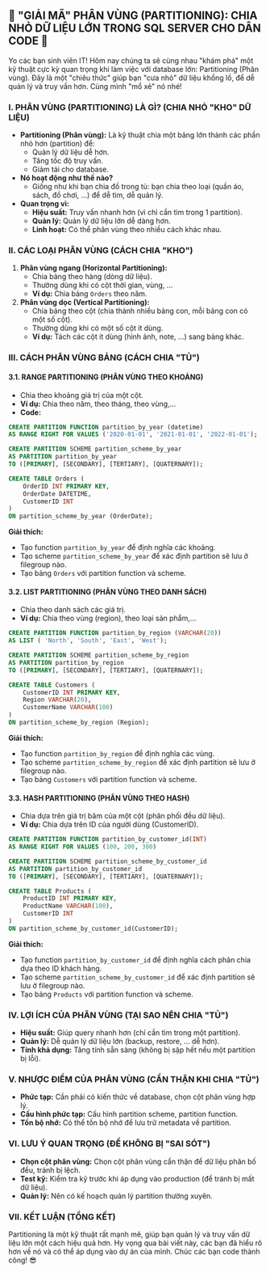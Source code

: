 ## **🚀 "GIẢI MÃ" PHÂN VÙNG (PARTITIONING): CHIA NHỎ DỮ LIỆU LỚN TRONG SQL SERVER CHO DÂN CODE 🚀**

Yo các bạn sinh viên IT! Hôm nay chúng ta sẽ cùng nhau "khám phá" một kỹ thuật cực kỳ quan trọng khi làm việc với
database lớn: Partitioning (Phân vùng). Đây là một "chiêu thức" giúp bạn "cưa nhỏ" dữ liệu khổng lồ, để dễ quản lý và
truy vấn hơn. Cùng mình "mổ xẻ" nó nhé!

### **I. PHÂN VÙNG (PARTITIONING) LÀ GÌ? (CHIA NHỎ "KHO" DỮ LIỆU)**

- **Partitioning (Phân vùng):** Là kỹ thuật chia một bảng lớn thành các phần nhỏ hơn (partition) để:
    - Quản lý dữ liệu dễ hơn.
    - Tăng tốc độ truy vấn.
    - Giảm tải cho database.
- **Nó hoạt động như thế nào?**
    - Giống như khi bạn chia đồ trong tủ: bạn chia theo loại (quần áo, sách, đồ chơi, ...) để dễ tìm, dễ quản lý.
- **Quan trọng vì:**
    - **Hiệu suất:** Truy vấn nhanh hơn (vì chỉ cần tìm trong 1 partition).
    - **Quản lý:** Quản lý dữ liệu lớn dễ dàng hơn.
    - **Linh hoạt:** Có thể phân vùng theo nhiều cách khác nhau.

### **II. CÁC LOẠI PHÂN VÙNG (CÁCH CHIA "KHO")**

1. **Phân vùng ngang (Horizontal Partitioning):**
    - Chia bảng theo hàng (dòng dữ liệu).
    - Thường dùng khi có cột thời gian, vùng, ...
    - **Ví dụ:** Chia bảng `Orders` theo năm.
2. **Phân vùng dọc (Vertical Partitioning):**
    - Chia bảng theo cột (chia thành nhiều bảng con, mỗi bảng con có một số cột).
    - Thường dùng khi có một số cột ít dùng.
    - **Ví dụ:** Tách các cột ít dùng (hình ảnh, note, ...) sang bảng khác.

### **III. CÁCH PHÂN VÙNG BẢNG (CÁCH CHIA "TỦ")**

#### **3.1. RANGE PARTITIONING (PHÂN VÙNG THEO KHOẢNG)**

- Chia theo khoảng giá trị của một cột.
- **Ví dụ:** Chia theo năm, theo tháng, theo vùng,...
- **Code:**

```sql
CREATE PARTITION FUNCTION partition_by_year (datetime)
AS RANGE RIGHT FOR VALUES ('2020-01-01', '2021-01-01', '2022-01-01');

CREATE PARTITION SCHEME partition_scheme_by_year
AS PARTITION partition_by_year
TO ([PRIMARY], [SECONDARY], [TERTIARY], [QUATERNARY]);

CREATE TABLE Orders (
    OrderID INT PRIMARY KEY,
    OrderDate DATETIME,
    CustomerID INT
)
ON partition_scheme_by_year (OrderDate);
```

**Giải thích:**

- Tạo function `partition_by_year` để định nghĩa các khoảng.
- Tạo scheme `partition_scheme_by_year` để xác định partition sẽ lưu ở filegroup nào.
- Tạo bảng `Orders` với partition function và scheme.

#### **3.2. LIST PARTITIONING (PHÂN VÙNG THEO DANH SÁCH)**

- Chia theo danh sách các giá trị.
- **Ví dụ:** Chia theo vùng (region), theo loại sản phẩm,...

```sql
CREATE PARTITION FUNCTION partition_by_region (VARCHAR(20))
AS LIST ( 'North', 'South', 'East', 'West');

CREATE PARTITION SCHEME partition_scheme_by_region
AS PARTITION partition_by_region
TO ([PRIMARY], [SECONDARY], [TERTIARY], [QUATERNARY]);

CREATE TABLE Customers (
    CustomerID INT PRIMARY KEY,
    Region VARCHAR(20),
    CustomerName VARCHAR(100)
)
ON partition_scheme_by_region (Region);
```

**Giải thích:**

- Tạo function `partition_by_region` để định nghĩa các vùng.
- Tạo scheme `partition_scheme_by_region` để xác định partition sẽ lưu ở filegroup nào.
- Tạo bảng `Customers` với partition function và scheme.

#### **3.3. HASH PARTITIONING (PHÂN VÙNG THEO HASH)**

- Chia dựa trên giá trị băm của một cột (phân phối đều dữ liệu).
- **Ví dụ:** Chia dựa trên ID của người dùng (CustomerID).

```sql
CREATE PARTITION FUNCTION partition_by_customer_id(INT)
AS RANGE RIGHT FOR VALUES (100, 200, 300)

CREATE PARTITION SCHEME partition_scheme_by_customer_id
AS PARTITION partition_by_customer_id
TO ([PRIMARY], [SECONDARY], [TERTIARY], [QUATERNARY]);

CREATE TABLE Products (
    ProductID INT PRIMARY KEY,
    ProductName VARCHAR(100),
    CustomerID INT
)
ON partition_scheme_by_customer_id(CustomerID);
```

**Giải thích:**

- Tạo function `partition_by_customer_id` để định nghĩa cách phân chia dựa theo ID khách hàng.
- Tạo scheme `partition_scheme_by_customer_id` để xác định partition sẽ lưu ở filegroup nào.
- Tạo bảng `Products` với partition function và scheme.

### **IV. LỢI ÍCH CỦA PHÂN VÙNG (TẠI SAO NÊN CHIA "TỦ")**

- **Hiệu suất:** Giúp query nhanh hơn (chỉ cần tìm trong một partition).
- **Quản lý:** Dễ quản lý dữ liệu lớn (backup, restore, ... dễ hơn).
- **Tính khả dụng:** Tăng tính sẵn sàng (không bị sập hết nếu một partition bị lỗi).

### **V. NHƯỢC ĐIỂM CỦA PHÂN VÙNG (CẨN THẬN KHI CHIA "TỦ")**

- **Phức tạp:** Cần phải có kiến thức về database, chọn cột phân vùng hợp lý.
- **Cấu hình phức tạp:** Cấu hình partition scheme, partition function.
- **Tốn bộ nhớ:** Có thể tốn bộ nhớ để lưu trữ metadata về partition.

### **VI. LƯU Ý QUAN TRỌNG (ĐỂ KHÔNG BỊ "SAI SÓT")**

- **Chọn cột phân vùng:** Chọn cột phân vùng cẩn thận để dữ liệu phân bố đều, tránh bị lệch.
- **Test kỹ:** Kiểm tra kỹ trước khi áp dụng vào production (để tránh bị mất dữ liệu).
- **Quản lý:** Nên có kế hoạch quản lý partition thường xuyên.

### **VII. KẾT LUẬN (TỔNG KẾT)**

Partitioning là một kỹ thuật rất mạnh mẽ, giúp bạn quản lý và truy vấn dữ liệu lớn một cách hiệu quả hơn. Hy vọng qua
bài viết này, các bạn đã hiểu rõ hơn về nó và có thể áp dụng vào dự án của mình. Chúc các bạn code thành công! 😎
